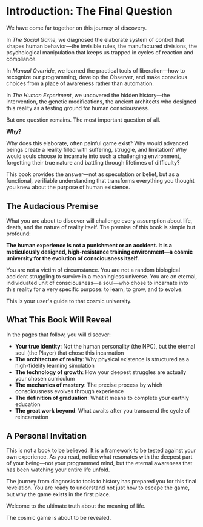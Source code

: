# Introduction: The Final Question

We have come far together on this journey of discovery.

In *The Social Game*, we diagnosed the elaborate system of control that shapes human behavior—the invisible rules, the manufactured divisions, the psychological manipulation that keeps us trapped in cycles of reaction and compliance.

In *Manual Override*, we learned the practical tools of liberation—how to recognize our programming, develop the Observer, and make conscious choices from a place of awareness rather than automation.

In *The Human Experiment*, we uncovered the hidden history—the intervention, the genetic modifications, the ancient architects who designed this reality as a testing ground for human consciousness.

But one question remains. The most important question of all.

**Why?**

Why does this elaborate, often painful game exist? Why would advanced beings create a reality filled with suffering, struggle, and limitation? Why would souls choose to incarnate into such a challenging environment, forgetting their true nature and battling through lifetimes of difficulty?

This book provides the answer—not as speculation or belief, but as a functional, verifiable understanding that transforms everything you thought you knew about the purpose of human existence.

## The Audacious Premise

What you are about to discover will challenge every assumption about life, death, and the nature of reality itself. The premise of this book is simple but profound:

**The human experience is not a punishment or an accident. It is a meticulously designed, high-resistance training environment—a cosmic university for the evolution of consciousness itself.**

You are not a victim of circumstance. You are not a random biological accident struggling to survive in a meaningless universe. You are an eternal, individuated unit of consciousness—a soul—who chose to incarnate into this reality for a very specific purpose: to learn, to grow, and to evolve.

This is your user's guide to that cosmic university.

## What This Book Will Reveal

In the pages that follow, you will discover:

- **Your true identity**: Not the human personality (the NPC), but the eternal soul (the Player) that chose this incarnation
- **The architecture of reality**: Why physical existence is structured as a high-fidelity learning simulation
- **The technology of growth**: How your deepest struggles are actually your chosen curriculum
- **The mechanics of mastery**: The precise process by which consciousness evolves through experience
- **The definition of graduation**: What it means to complete your earthly education
- **The great work beyond**: What awaits after you transcend the cycle of reincarnation

## A Personal Invitation

This is not a book to be believed. It is a framework to be tested against your own experience. As you read, notice what resonates with the deepest part of your being—not your programmed mind, but the eternal awareness that has been watching your entire life unfold.

The journey from diagnosis to tools to history has prepared you for this final revelation. You are ready to understand not just how to escape the game, but why the game exists in the first place.

Welcome to the ultimate truth about the meaning of life.

The cosmic game is about to be revealed.

